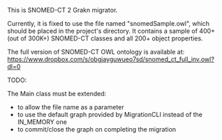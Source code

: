 This is SNOMED-CT 2 Grakn migrator. 

Currently, it is fixed to use the file named "snomedSample.owl", which should be placed in the project's directory. 
It contains a sample of 400+ (out of 300K+) SNOMED-CT classes and all 200+ object properties. 

The full version of SNOMED-CT OWL ontology is available at:
https://www.dropbox.com/s/obgjayguwueo7sd/snomed_ct_full_inv.owl?dl=0

TODO:

The Main class must be extended:
- to allow the file name as a parameter 
- to use the default graph provided by MigrationCLI instead of the IN_MEMORY one
- to commit/close the graph on completing the migration